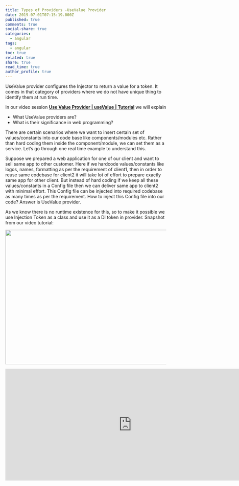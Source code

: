 ```yaml
---
title: Types of Providers -UseValue Provider
date: 2019-07-01T07:15:19.000Z
published: true
comments: true
social-share: true
categories:
  - angular
tags:
  - angular
toc: true
related: true
share: true
read_time: true
author_profile: true
---
```


<p>UseValue provider configures the Injector to return a value for a token. It comes in that category of providers where we do not have unique thing to identify them at run time.</p>
<p>In our video session <strong><a href="https://www.youtube.com/watch?v=BQoPlIOPCho" target="_blank" rel="noopener noreferrer">Use Value Provider | useValue | Tutorial</a><em> </em></strong>we will explain</p>
<ul>
<li>What UseValue providers are?</li>
<li>What is their significance in web programming?</li>
</ul>
<p>There are certain scenarios where we want to insert certain set of values/constants into our code base like components/modules etc. Rather than hard coding them inside the component/module, we can set them as a service. Let’s go through one real time example to understand this.</p>
<p>Suppose we prepared a web application for one of our client and want to sell same app to other customer. Here if we hardcode values/constants like logos, names, formatting as per the requirement of client1, then in order to reuse same codebase for client2 it will take lot of effort to prepare exactly same app for other client. But instead of hard coding if we keep all these values/constants in a Config file then we can deliver same app to client2 with minimal effort. This Config file can be injected into required codebase as many times as per the requirement. How to inject this Config file into our code? Answer is UseValue provider.</p>
<p>As we know there is no runtime existence for this, so to make it possible we use Injection Token as a class and use it as a DI token in provider. Snapshot from our video tutorial:</p>
<p><img class="alignnone size-full wp-image-2391" src="{{ site.baseurl }}/assets/2019/07/useVale-Provider.png" alt="" width="790" height="421" /></p>
<p><iframe src="https://www.youtube.com/embed/BQoPlIOPCho" width="790" height="350" frameborder="0" allowfullscreen="allowfullscreen"></iframe></p>
